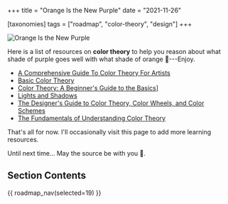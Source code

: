 +++
title = "Orange Is the New Purple"
date = "2021-11-26"

[taxonomies]
tags = ["roadmap", "color-theory", "design"]
+++

![Orange Is the New Purple](/images/size/w1200/2024/03/colors.png)

Here is a list of resources on **color theory** to help you reason about what
shade of purple goes well with what shade of orange 🙂---Enjoy.

* [A Comprehensive Guide To Color Theory For Artists](https://drawpaintacademy.com/a-comprehensive-guide-to-color-theory-for-artists/)
* [Basic Color Theory](https://www.colormatters.com/color-and-design/basic-color-theory)
* [Color Theory: A Beginner's Guide to the Basics](https://designstudio.com/color-theory-basics/)]
* [Lights and Shadows](https://ciechanow.ski/lights-and-shadows)
* [The Designer's Guide to Color Theory, Color Wheels, and Color Schemes](https://blog.hubspot.com/marketing/color-theory-design)
* [The Fundamentals of Understanding Color Theory](https://99designs.com/blog/tips/the-7-step-guide-to-understanding-color-theory/)

That's all for now. I'll occasionally visit this page to add more learning
resources.

Until next time... May the source be with you 🦄.

## Section Contents

{{ roadmap_nav(selected=19) }}
